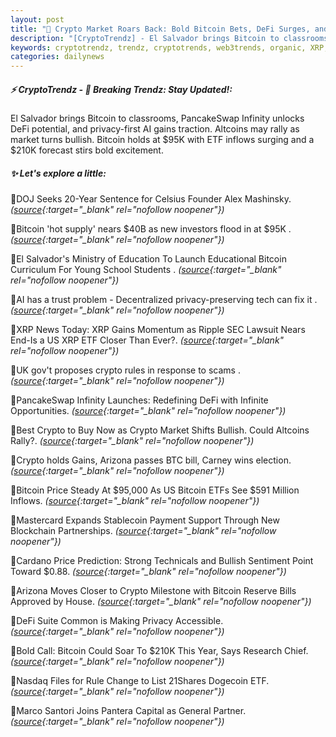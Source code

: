 ```yaml
---
layout: post
title: "🌌 Crypto Market Roars Back: Bold Bitcoin Bets, DeFi Surges, and Major Policy Moves Bitcoin News"
description: "[CryptoTrendz] - El Salvador brings Bitcoin to classrooms, PancakeSwap Infinity unlocks DeFi potential, and privacy-first AI gains traction. Altcoins may rally as market turns bullish. Bitcoin holds at $95K with ETF inflows surging and a $210K forecast stirs bold excitement."
keywords: cryptotrendz, trendz, cryptotrends, web3trends, organic, XRP, Stablecoin, crypto, Altcoins, Market, Dubai, Bitcoin, Dogecoin, BTC, SEC, investors
categories: dailynews
---
```


##### ⚡ CryptoTrendz - 📌 *Breaking Trendz: Stay Updated!:*

El Salvador brings Bitcoin to classrooms, PancakeSwap Infinity unlocks DeFi potential, and privacy-first AI gains traction. Altcoins may rally as market turns bullish. Bitcoin holds at $95K with ETF inflows surging and a $210K forecast stirs bold excitement.

##### ✨ *Let's explore a little:*


🔹DOJ Seeks 20-Year Sentence for Celsius Founder Alex Mashinsky. *([source](https://s.avyag.com/z11w){:target="_blank" rel="nofollow noopener"})*

🔹Bitcoin 'hot supply' nears $40B as new investors flood in at $95K . *([source](https://s.avyag.com/sgln){:target="_blank" rel="nofollow noopener"})*

🔹El Salvador's Ministry of Education To Launch Educational Bitcoin Curriculum For Young School Students . *([source](https://s.avyag.com/dmeb){:target="_blank" rel="nofollow noopener"})*

🔹AI has a trust problem - Decentralized privacy-preserving tech can fix it . *([source](https://s.avyag.com/obtb){:target="_blank" rel="nofollow noopener"})*

🔹XRP News Today: XRP Gains Momentum as Ripple SEC Lawsuit Nears End-Is a US XRP ETF Closer Than Ever?. *([source](https://s.avyag.com/v9hk){:target="_blank" rel="nofollow noopener"})*

🔹UK gov't proposes crypto rules in response to scams . *([source](https://s.avyag.com/f1fq){:target="_blank" rel="nofollow noopener"})*

🔹PancakeSwap Infinity Launches: Redefining DeFi with Infinite Opportunities. *([source](https://s.avyag.com/8wer){:target="_blank" rel="nofollow noopener"})*

🔹Best Crypto to Buy Now as Crypto Market Shifts Bullish. Could Altcoins Rally?. *([source](https://s.avyag.com/de9l){:target="_blank" rel="nofollow noopener"})*

🔹Crypto holds Gains, Arizona passes BTC bill, Carney wins election. *([source](https://s.avyag.com/la3v){:target="_blank" rel="nofollow noopener"})*

🔹Bitcoin Price Steady At $95,000 As US Bitcoin ETFs See $591 Million Inflows. *([source](https://s.avyag.com/nxpb){:target="_blank" rel="nofollow noopener"})*

🔹Mastercard Expands Stablecoin Payment Support Through New Blockchain Partnerships. *([source](https://s.avyag.com/d0d3){:target="_blank" rel="nofollow noopener"})*

🔹Cardano Price Prediction: Strong Technicals and Bullish Sentiment Point Toward $0.88. *([source](https://s.avyag.com/barc){:target="_blank" rel="nofollow noopener"})*

🔹Arizona Moves Closer to Crypto Milestone with Bitcoin Reserve Bills Approved by House. *([source](https://s.avyag.com/i0rw){:target="_blank" rel="nofollow noopener"})*

🔹DeFi Suite Common is Making Privacy Accessible. *([source](https://s.avyag.com/9on9){:target="_blank" rel="nofollow noopener"})*

🔹Bold Call: Bitcoin Could Soar To $210K This Year, Says Research Chief. *([source](https://s.avyag.com/ulj8){:target="_blank" rel="nofollow noopener"})*

🔹Nasdaq Files for Rule Change to List 21Shares Dogecoin ETF. *([source](https://s.avyag.com/esb5){:target="_blank" rel="nofollow noopener"})*

🔹Marco Santori Joins Pantera Capital as General Partner. *([source](https://s.avyag.com/7yal){:target="_blank" rel="nofollow noopener"})*

